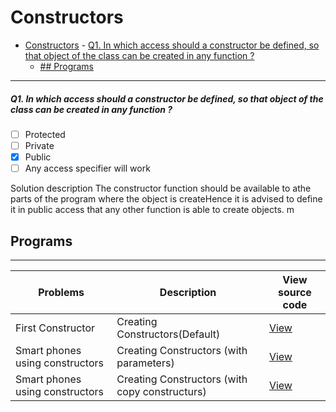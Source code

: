  # Constructors


- [Constructors](#constructors)
        - [Q1. In which access should a constructor be defined, so that object of the class can be created in any function ?](#q1-in-which-access-should-a-constructor-be-defined-so-that-object-of-the-class-can-be-created-in-any-function-)
  - [## Programs](#-programs)








---

##### Q1. In which access should a constructor be defined, so that object of the class can be created in any function ?

- [ ] Protected
- [ ] Private
- [x] Public
- [ ] Any access specifier will work

 Solution description
 The constructor function should be available to athe parts of the program where the object is createHence it is advised to define it in public access that any other function is able to create objects.
m  




## Programs
---
| Problems         | Description                |View source code                    |
| -----------      | -----------                         | -----------                         |
| First Constructor   | Creating  Constructors(Default)   |[View](constructors.cpp)    |
| Smart phones using constructors   | Creating  Constructors (with parameters)  |[View](smartphone-constructors.cpp)    |
| Smart phones using constructors   | Creating  Constructors (with copy constructurs)  |[View](smartphone-constructors2.cpp)    |

